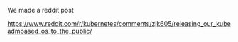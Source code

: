 We made a reddit post

https://www.reddit.com/r/kubernetes/comments/zjk605/releasing_our_kubeadmbased_os_to_the_public/
